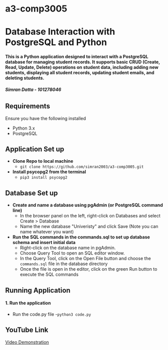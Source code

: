 # a3-comp3005
# **Database Interaction with PostgreSQL and Python**

#### This  is a Python application designed to interact with a PostgreSQL database for managing student records. It supports basic CRUD (Create, Read, Update, Delete) operations on student data, including adding new students, displaying all student records, updating student emails, and deleting students.

###### **Simran Datta - 101278046**


## Requirements
Ensure you have the following installed
- Python 3.x
- PostgreSQL

## Application Set up
- **Clone Repo to local machine**
  - ```git clone https://github.com/simran2003/a3-comp3005.git```
- **Install psycopg2 from the terminal**
  - ```pip3 install psycopg2```

## Database Set up
- **Create and name a database using pgAdmin (or PostgreSQL command line)**
  - In the browser panel on the left, right-click on Databases and select Create > Database
  - Name the new database "Univeristy" and click Save (Note you can name whatever you want)
- **Run the SQL commands in the commands.sql to set up database schema and insert initial data**
  - Right-click on the database name in pgAdmin.
  - Choose Query Tool to open an SQL editor window.
  - In the Query Tool, click on the Open File button and choose the ```commands.sql``` file in the database directory
  - Once the file is open in the editor, click on the green Run button to execute the SQL commands

## Running Application

#### 1. Run the application
  - Run the code.py file
  -```python3 code.py```

## YouTube Link
[Video Demonstration](https://youtu.be/CSt5X-Ojkq4)







 
